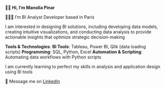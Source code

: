 👋🏼 **Hi, I’m Manolia Pinar**

👩🏻‍💻 I’m BI Analyst Developer based in Paris

I am interested in designing BI solutions, including developing data models, creating intuitive visualizations, and conducting data analysis to provide actionable insights that optimize strategic decision-making

**Tools & Technologies**:
**BI Tools**: Tableau, Power BI, Qlik (data loading scripts)
**Programming**: SQL, Python, Excel
**Automation & Scripting**: Automating data workflows with Python scripts

I am currently learning to perfect my skills in analysis and application design using BI tools

📨 Message me on [LinkedIn](https://www.linkedin.com/in/manolia-pinar/)

<!---
manoliapinar/manoliapinar is a ✨ special ✨ repository because its `README.md` (this file) appears on your GitHub profile.
You can click the Preview link to take a look at your changes.
--->
